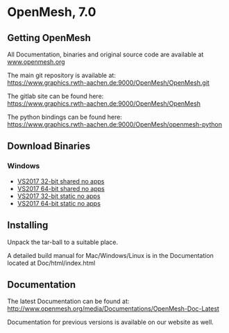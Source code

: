# OpenMesh, 7.0


## Getting OpenMesh
All Documentation, binaries and original source code are available at www.openmesh.org  

The main git repository is available at:  
https://www.graphics.rwth-aachen.de:9000/OpenMesh/OpenMesh.git  

The gitlab site can be found here:  
https://www.graphics.rwth-aachen.de:9000/OpenMesh/OpenMesh  

The python bindings can be found here:    
https://www.graphics.rwth-aachen.de:9000/OpenMesh/openmesh-python

## Download Binaries

### Windows
* [VS2017 32-bit shared no apps ](https://www.graphics.rwth-aachen.de:9000/OpenMesh/OpenMesh/-/jobs/artifacts/master/browse/rel?job=test:VS2017-32-bit-shared-no-apps)
* [VS2017 64-bit shared no apps ](https://www.graphics.rwth-aachen.de:9000/OpenMesh/OpenMesh/-/jobs/artifacts/master/browse/rel?job=test:VS2017-64-bit-shared-no-apps)
* [VS2017 32-bit static no apps ](https://www.graphics.rwth-aachen.de:9000/OpenMesh/OpenMesh/-/jobs/artifacts/master/browse/rel?job=test:VS2017-32-bit-static-no-apps)
* [VS2017 64-bit static no apps ](https://www.graphics.rwth-aachen.de:9000/OpenMesh/OpenMesh/-/jobs/artifacts/master/browse/rel?job=test:VS2017-64-bit-static-no-apps)

## Installing
Unpack the tar-ball to a suitable place.  


A detailed build manual for Mac/Windows/Linux is in the Documentation   
located at Doc/html/index.html   

## Documentation

The latest Documentation can be found at:  
http://www.openmesh.org/media/Documentations/OpenMesh-Doc-Latest  

Documentation for previous versions is available on our website as well.  
